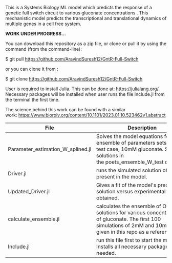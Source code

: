 This is a Systems Biology ML model which predicts the response of a genetic full switch circuit to various gluconate concentrations . This mechanistic model predicts the transcriptional and translational dynamics of multiple genes in a cell free system. 

**WORK UNDER PROGRESS...**


You can download this repository as a zip file, or clone or pull it by using the command (from the command-line):


$ git pull https://github.com/AravindSuresh12/GntR-Full-Switch


or you can clone it from :

$ git clone https://github.com/AravindSuresh12/GntR-Full-Switch 

User is required to install Julia. This can be done at: https://julialang.org/. Necessary packages will be installed when user runs the file Include.jl from the terminal the first time. 


The science behind this work can be found with a similar work: https://www.biorxiv.org/content/10.1101/2023.01.10.523462v1.abstract



|File|Description|	
| --- | --- |
|Parameter_estimation_W_splined.jl|Solves the model equations for the ensemble of parameters sets for the test case, 10mM gluconate. Saves solutions in the poets_ensemble_W_test directory.|
|Driver.jl|runs the simulated solution of ODEs present in the model.|
|Updated_Driver.jl|Gives a fit of the model's predicted solution versus experimental data obtained.|
|calculate_ensemble.jl|calculates the ensemble of ODE solutions for various concentrations of gluconate. The first 100 simulations of 2mM and 10mM are given in this repo as a reference|
|Include.jl|run this file first to start the model. Installs all necessary packages if needed.|



